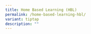```yaml
---
title: Home Based Learning (HBL)
permalink: /home-based-learning-hbl/
variant: tiptap
description: ""
---
```


